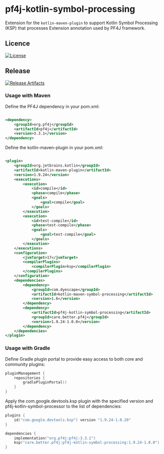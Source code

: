 # pf4j-kotlin-symbol-processing

Extension for the `kotlin-maven-plugin` to support Kotlin Symbol Processing (KSP) that processes Extension annotation used by PF4J framework.

## Licence
[![License](https://img.shields.io/badge/license-apache%202.0-60C060.svg)](https://choosealicense.com/licenses/apache-2.0/)

## Release

[![Release Artifacts](https://maven-badges.herokuapp.com/maven-central/care.better.pf4j/pf4j-kotlin-symbol-processing/badge.svg)](https://search.maven.org/artifact/care.better.pf4j/pf4j-kotlin-symbol-processing)

### Usage with Maven

Define the PF4J dependency in your pom.xml:

```xml

<dependency>
    <groupId>org.pf4j</groupId>
    <artifactId>pf4j</artifactId>
    <version>3.3.1</version>
</dependency>

```

Define the kotlin-maven-plugin in your pom.xml:

```xml

<plugin>
    <groupId>org.jetbrains.kotlin</groupId>
    <artifactId>kotlin-maven-plugin</artifactId>
    <version>1.9.24</version>
    <executions>
        <execution>
            <id>compile</id>
            <phase>compile</phase>
            <goals>
                <goal>compile</goal>
            </goals>
        </execution>
        <execution>
            <id>test-compile</id>
            <phase>test-compile</phase>
            <goals>
                <goal>test-compile</goal>
            </goals>
        </execution>
    </executions>
    <configuration>
        <jvmTarget>17</jvmTarget>
        <compilerPlugins>
            <compilerPlugin>ksp</compilerPlugin>
        </compilerPlugins>
    </configuration>
    <dependencies>
        <dependency>
            <groupId>com.dyescape</groupId>
            <artifactId>kotlin-maven-symbol-processing</artifactId>
            <version>1.6</version>
        </dependency>
        <dependency>
            <artifactId>pf4j-kotlin-symbol-processing</artifactId>
            <groupId>care.better.pf4j</groupId>
            <version>1.9.24-1.0.0</version>
        </dependency>
    </dependencies>
</plugin>
```

### Usage with Gradle

Define Gradle plugin portal to provide easy access to both core and community plugins:

```kotlin
pluginManagement {
    repositories {
        gradlePluginPortal()
    }
}
```

Apply the com.google.devtools.ksp plugin with the specified version and pf4j-kotlin-symbol-processor to the list of dependencies:

```kotlin
plugins {
    id("com.google.devtools.ksp") version "1.9.24-1.0.20"
}

dependencies {
    implementation("org.pf4j:pf4j:3.3.1")
    ksp("care.better.pf4j:pf4j-kotlin-symbol-processing:1.9.24-1.0.0")
}
```